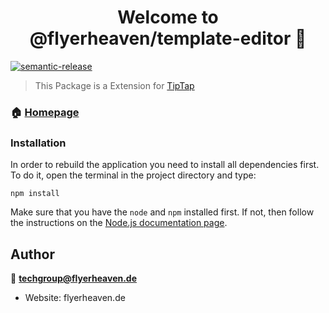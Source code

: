 <h1 align="center">Welcome to @flyerheaven/template-editor 👋</h1>

[![semantic-release](https://img.shields.io/badge/semantic-release-e10079.svg?logo=semantic-release)](https://github.com/semantic-release/semantic-release)



> This Package is a Extension for [TipTap](https://github.com/ueberdosis/tiptap)

### 🏠 [Homepage](flyerheaven.de)

### Installation

In order to rebuild the application you need to install all dependencies first. To do it, open the terminal in the project directory and type:

```
npm install
```


Make sure that you have the `node` and `npm` installed first. If not, then follow the instructions on the [Node.js documentation page](https://nodejs.org/en/).

## Author

👤 **techgroup@flyerheaven.de**

* Website: flyerheaven.de
